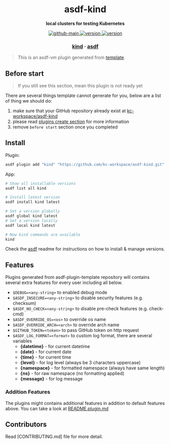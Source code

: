 <h1 align="center">
  asdf-kind
</h1>

<!-- Description section -->
<p align="center">
  <strong>local clusters for testing Kubernetes</strong>
</p>

<!-- Badges section -->
<p align="center">
  <a href="https://github.com/kc-workspace/asdf-kind/actions/workflows/main.yml">
    <img
      alt="github-main"
      src="https://img.shields.io/github/actions/workflow/status/kc-workspace/asdf-kind/main.yml?style=flat-square&logo=github">
  </a>
  <a href="https://github.com/kc-workspace/asdf-kind/releases">
    <img
      alt="version"
      src="https://img.shields.io/github/v/release/kc-workspace/asdf-kind?style=flat-square&logo=github">
  </a>
  <a href="https://github.com/kc-workspace/asdf-kind/commits/main">
    <img
      alt="version"
      src="https://img.shields.io/github/last-commit/kc-workspace/asdf-kind/main?style=flat-square&logo=github">
  </a>
</p>

<!-- Links section -->
<h3 align="center">
  <a href="https://kind.sigs.k8s.io/">kind</a>
  <span> · </span>
  <a href="https://asdf-vm.com">asdf</a>
</h3>

> This is an asdf-vm plugin generated from [template][template-gh].

## Before start

> If you still see this section, mean this plugin is not ready yet

There are several things template cannot generate for you,
below are a list of thing we should do:

1. make sure that your GitHub repository already exist at [kc-workspace/asdf-kind][plugin-gh]
2. please read [plugins create section][asdf-create-plugin] for more information
3. remove `before start` section once you completed

## Install

Plugin:

```sh
asdf plugin add "kind" "https://github.com/kc-workspace/asdf-kind.git"
```

App:

```sh
# Show all installable versions
asdf list all kind

# Install latest version
asdf install kind latest

# Set a version globally
asdf global kind latest
# Set a version locally
asdf local kind latest

# Now kind commands are available
kind
```

Check the [asdf][asdf-link] readme for instructions on
how to install & manage versions.

## Features

Plugins generated from asdf-plugin-template repository will
contains several extra features for every user including all below.

- `$DEBUG=<any-string>` to enabled debug mode
- `$ASDF_INSECURE=<any-string>` to disable security features (e.g. checksum)
- `$ASDF_NO_CHECK=<any-string>` to disable pre-check features (e.g. check-cmd)
- `$ASDF_OVERRIDE_OS=<os>` to override os name
- `$ASDF_OVERRIDE_ARCH=<arch>` to override arch name
- `$GITHUB_TOKEN=<token>` to pass GitHub token on http request
- `$ASDF_LOG_FORMAT=<format>` to custom log format, there are several variables
  - **{datetime}** - for current datetime
  - **{date}** - for current date
  - **{time}** - for current time
  - **{level}** - for log level (always be 3 characters uppercase)
  - **{namespace}** - for formatted namespace (always have same length)
  - **{ns}** - for raw namespace (no formatting applied)
  - **{message}** - for log message

### Addition Features

The plugins might contains additional features
in addition to default features above.
You can take a look at [README.plugin.md][app-readme]

## Contributors

Read [CONTRIBUTING.md] file for more detail.

<!-- LINKS SECTION -->

[app-readme]: ./README.plugin.md
[plugin-gh]: https://github.com/kc-workspace/asdf-kind
[template-gh]: https://github.com/kc-workspace/asdf-plugin-template
[asdf-link]: https://github.com/asdf-vm/asdf
[asdf-create-plugin]: https://asdf-vm.com/plugins/create.html
